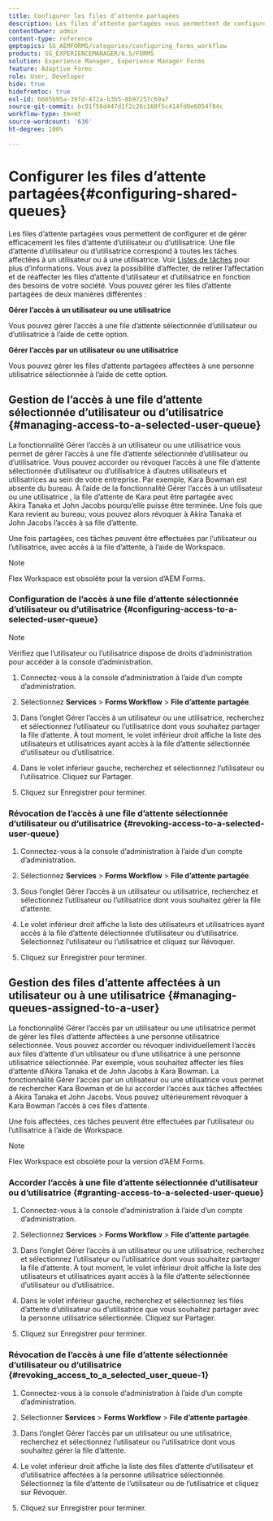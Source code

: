 ```yaml
---
title: Configurer les files d’attente partagées
description: Les files d’attente partagées vous permettent de configurer et de gérer efficacement les files d’attente d’utilisateur ou d’utilisatrice. Découvrez comment configurer des files d’attente partagées.
contentOwner: admin
content-type: reference
geptopics: SG_AEMFORMS/categories/configuring_forms_workflow
products: SG_EXPERIENCEMANAGER/6.5/FORMS
solution: Experience Manager, Experience Manager Forms
feature: Adaptive Forms
role: User, Developer
hide: true
hidefromtoc: true
exl-id: 6665b95a-39fd-472a-b3b5-8b97257c69a7
source-git-commit: bc91f56d447d1f2c26c160f5c414fd0e6054f84c
workflow-type: tm+mt
source-wordcount: '636'
ht-degree: 100%

---
```


# Configurer les files d’attente partagées{#configuring-shared-queues}

Les files d’attente partagées vous permettent de configurer et de gérer efficacement les files d’attente d’utilisateur ou d’utilisatrice. Une file d’attente d’utilisateur ou d’utilisatrice correspond à toutes les tâches affectées à un utilisateur ou à une utilisatrice. Voir [Listes de tâches](https://help.adobe.com/fr_FR/livecycle/11.0/WorkspaceHelp/WS92d06802c76abadb-2b6ab502126beb6ba2f-7ffc.2.html) pour plus d’informations. Vous avez la possibilité d’affecter, de retirer l’affectation et de réaffecter les files d’attente d’utilisateur et d’utilisatrice en fonction des besoins de votre société. Vous pouvez gérer les files d’attente partagées de deux manières différentes :

**Gérer l’accès à un utilisateur ou une utilisatrice**

Vous pouvez gérer l’accès à une file d’attente sélectionnée d’utilisateur ou d’utilisatrice à l’aide de cette option.

**Gérer l’accès par un utilisateur ou une utilisatrice**

Vous pouvez gérer les files d’attente partagées affectées à une personne utilisatrice sélectionnée à l’aide de cette option.

## Gestion de l’accès à une file d’attente sélectionnée d’utilisateur ou d’utilisatrice {#managing-access-to-a-selected-user-queue}

La fonctionnalité Gérer l’accès à un utilisateur ou une utilisatrice vous permet de gérer l’accès à une file d’attente sélectionnée d’utilisateur ou d’utilisatrice. Vous pouvez accorder ou révoquer l’accès à une file d’attente sélectionnée d’utilisateur ou d’utilisatrice à d’autres utilisateurs et utilisatrices au sein de votre entreprise. Par exemple, Kara Bowman est absente du bureau. À l’aide de la fonctionnalité Gérer l’accès à un utilisateur ou une utilisatrice , la file d’attente de Kara peut être partagée avec Akira Tanaka et John Jacobs pourqu’elle puisse être terminée. Une fois que Kara revient au bureau, vous pouvez alors révoquer à Akira Tanaka et John Jacobs l’accès à sa file d’attente.

Une fois partagées, ces tâches peuvent être effectuées par l’utilisateur ou l’utilisatrice, avec accès à la file d’attente, à l’aide de Workspace.

>[!NOTE]
>
>Flex Workspace est obsolète pour la version d’AEM Forms.

### Configuration de l’accès à une file d’attente sélectionnée d’utilisateur ou d’utilisatrice {#configuring-access-to-a-selected-user-queue}

>[!NOTE]
> 
> Vérifiez que l’utilisateur ou l’utilisatrice dispose de droits d’administration pour accéder à la console d’administration.

1. Connectez-vous à la console d’administration à l’aide d’un compte d’administration.
1. Sélectionnez **Services** > **Forms Workflow** > **File d’attente partagée**.

1. Dans l’onglet Gérer l’accès à un utilisateur ou une utilisatrice, recherchez et sélectionnez l’utilisateur ou l’utilisatrice dont vous souhaitez partager la file d’attente. À tout moment, le volet inférieur droit affiche la liste des utilisateurs et utilisatrices ayant accès à la file d’attente sélectionnée d’utilisateur ou d’utilisatrice.
1. Dans le volet inférieur gauche, recherchez et sélectionnez l’utilisateur ou l’utilisatrice. Cliquez sur Partager.
1. Cliquez sur Enregistrer pour terminer.

### Révocation de l’accès à une file d’attente sélectionnée d’utilisateur ou d’utilisatrice {#revoking-access-to-a-selected-user-queue}

1. Connectez-vous à la console d’administration à l’aide d’un compte d’administration.
1. Sélectionnez **Services** > **Forms Workflow** > **File d’attente partagée**.

1. Sous l’onglet Gérer l’accès à un utilisateur ou utilisatrice, recherchez et sélectionnez l’utilisateur ou l’utilisatrice dont vous souhaitez gérer la file d’attente.
1. Le volet inférieur droit affiche la liste des utilisateurs et utilisatrices ayant accès à la file d’attente délectionnée d’utilisateur ou d’utilisatrice. Sélectionnez l’utilisateur ou l’utilisatrice et cliquez sur Révoquer.
1. Cliquez sur Enregistrer pour terminer.

## Gestion des files d’attente affectées à un utilisateur ou à une utilisatrice {#managing-queues-assigned-to-a-user}

La fonctionnalité Gérer l’accès par un utilisateur ou une utilisatrice permet de gérer les files d’attente affectées à une personne utilisatrice sélectionnée. Vous pouvez accorder ou révoquer individuellement l’accès aux files d’attente d’un utilisateur ou d’une utilisatrice à une personne utilisatrice sélectionnée. Par exemple, vous souhaitez affecter les files d’attente d’Akira Tanaka et de John Jacobs à Kara Bowman. La fonctionnalité Gérer l’accès par un utilisateur ou une utilisatrice vous permet de rechercher Kara Bowman et de lui accorder l’accès aux tâches affectées à Akira Tanaka et John Jacobs. Vous pouvez ultérieurement révoquer à Kara Bowman l’accès à ces files d’attente.

Une fois affectées, ces tâches peuvent être effectuées par l’utilisateur ou l’utilisatrice à l’aide de Workspace.

>[!NOTE]
>
>Flex Workspace est obsolète pour la version d’AEM Forms.

### Accorder l’accès à une file d’attente sélectionnée d’utilisateur ou d’utilisatrice {#granting-access-to-a-selected-user-queue}

1. Connectez-vous à la console d’administration à l’aide d’un compte d’administration.
1. Sélectionnez **Services** > **Forms Workflow** > **File d’attente partagée**.

1. Dans l’onglet Gérer l’accès à un utilisateur ou une utilisatrice, recherchez et sélectionnez l’utilisateur ou l’utilisatrice dont vous souhaitez partager la file d’attente. À tout moment, le volet inférieur droit affiche la liste des utilisateurs et utilisatrices ayant accès à la file d’attente sélectionnée d’utilisateur ou d’utilisatrice.
1. Dans le volet inférieur gauche, recherchez et sélectionnez les files d’attente d’utilisateur ou d’utilisatrice que vous souhaitez partager avec la personne utilisatrice sélectionnée. Cliquez sur Partager.
1. Cliquez sur Enregistrer pour terminer.

### Révocation de l’accès à une file d’attente sélectionnée d’utilisateur ou d’utilisatrice {#revoking_access_to_a_selected_user_queue-1}

1. Connectez-vous à la console d’administration à l’aide d’un compte d’administration.
1. Sélectionner **Services** > **Forms Workflow** > **File d’attente partagée**.

1. Dans l’onglet Gérer l’accès par un utilisateur ou une utilisatrice, recherchez et sélectionnez l’utilisateur ou l’utilisatrice dont vous souhaitez gérer la file d’attente.
1. Le volet inférieur droit affiche la liste des files d’attente d’utilisateur et d’utilisatrice affectées à la personne utilisatrice sélectionnée. Sélectionnez la file d’attente de l’utilisateur ou de l’utilisatrice et cliquez sur Révoquer.
1. Cliquez sur Enregistrer pour terminer.
